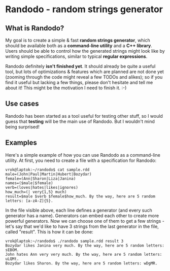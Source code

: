 # Randodo - random strings generator

## What is Randodo?

My goal is to create a simple & fast **random strings generator**, which should be available both as a **command-line utility** and a **C++ library**. Users should be able to control how the generated strings might look like by writing simple specifications, similar to typical **regular expressions**.

Randodo definitely **isn't finished yet**. It should already be quite a useful tool, but lots of optimizations & features which are planned are not done yet (zooming through the code might reveal a few TODOs and alikes); so if you find it useful but lacking a few things, please don't hesitate and tell me about it! This might be the motivation I need to finish it. :-)

## Use cases 

Randodo has been started as a tool useful for testing other stuff, so I would guess that **testing** will be the main use of Randodo. But I wouldn't mind being surprised!

## Examples

Here's a simple example of how you can use Randodo as a command-line utility. At first, you need to create a file with a specification for Randodo:
```
vrok@laptok:~/randodo$ cat sample.rdd 
male=(John|Paul|Martin|Hubert|Bozydar)
female=(Ann|Sharon|Liza|Janina)
names=($male|$female)
verb=(loves|hates|likes|ignores)
how_much=(| very{1,5} much)
result=$male $verb $female$how_much. By the way, here are 5 random letters: [a-zA-Z]{5}.
```

In the file visible above, each line defines a generator (and every such generator has a name). Generators can embed each other to create more powerful generators. Now we can choose one of them to get a few strings - let's say that we'd like to have 3 strings from the last generator in the file, called "result". This is how it can be done:

```
vrok@laptok:~/randodo$ ./randodo sample.rdd result 3
Bozydar likes Janina very much. By the way, here are 5 random letters: sEBOM.
John hates Ann very very much. By the way, here are 5 random letters: uLQMt.
Bozydar likes Sharon. By the way, here are 5 random letters: wDgMR.
```
